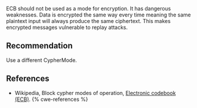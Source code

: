 ECB should not be used as a mode for encryption. It has dangerous weaknesses. Data is encrypted the same way every time meaning the same plaintext input will always produce the same ciphertext. This makes encrypted messages vulnerable to replay attacks.


## Recommendation
Use a different CypherMode.


## References
* Wikipedia, Block cypher modes of operation, [Electronic codebook (ECB)](https://en.wikipedia.org/wiki/Block_cipher_mode_of_operation#Electronic_codebook_.28ECB.29).
{% cwe-references %}
